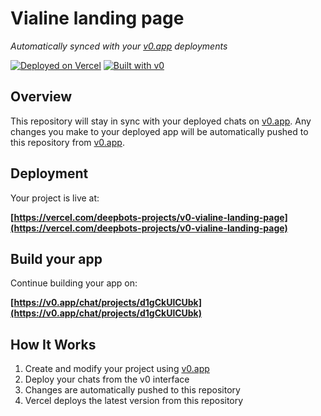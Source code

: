 # Vialine landing page

*Automatically synced with your [v0.app](https://v0.app) deployments*

[![Deployed on Vercel](https://img.shields.io/badge/Deployed%20on-Vercel-black?style=for-the-badge&logo=vercel)](https://vercel.com/deepbots-projects/v0-vialine-landing-page)
[![Built with v0](https://img.shields.io/badge/Built%20with-v0.app-black?style=for-the-badge)](https://v0.app/chat/projects/d1gCkUlCUbk)

## Overview

This repository will stay in sync with your deployed chats on [v0.app](https://v0.app).
Any changes you make to your deployed app will be automatically pushed to this repository from [v0.app](https://v0.app).

## Deployment

Your project is live at:

**[https://vercel.com/deepbots-projects/v0-vialine-landing-page](https://vercel.com/deepbots-projects/v0-vialine-landing-page)**

## Build your app

Continue building your app on:

**[https://v0.app/chat/projects/d1gCkUlCUbk](https://v0.app/chat/projects/d1gCkUlCUbk)**

## How It Works

1. Create and modify your project using [v0.app](https://v0.app)
2. Deploy your chats from the v0 interface
3. Changes are automatically pushed to this repository
4. Vercel deploys the latest version from this repository
